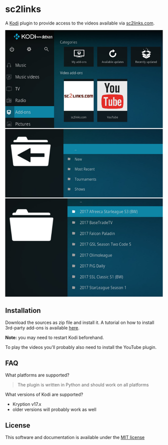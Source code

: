 # sc2links

A [Kodi](https://kodi.tv/) plugin to provide access to the videos available via [sc2links.com](https://sc2links.com).

![sc2links.com - Installed in Kodi](resources/media/kodi-sc2links-installed.jpeg)
![sc2links.com - Main menu](resources/media/kodi-sc2links-main.jpeg)
![sc2links.com - New shows](resources/media/kodi-sc2links-new.jpeg)

## Installation

Download the sources as zip file and install it. A tutorial on how to install 3rd-party add-ons is available [here](http://kodi.wiki/view/HOW-TO:Install_add-ons_from_zip_files).

**Note:** you may need to restart Kodi beforehand. 

To play the videos you'll probably also need to install the YouTube plugin.

## FAQ

What platforms are supported?

> The plugin is written in Python and should work on all platforms

What versions of Kodi are supported?

 - Kryption v17.x
 - older versions will probably work as well

## License

This software and documentation is available under the [MIT license](https://opensource.org/licenses/MIT)

